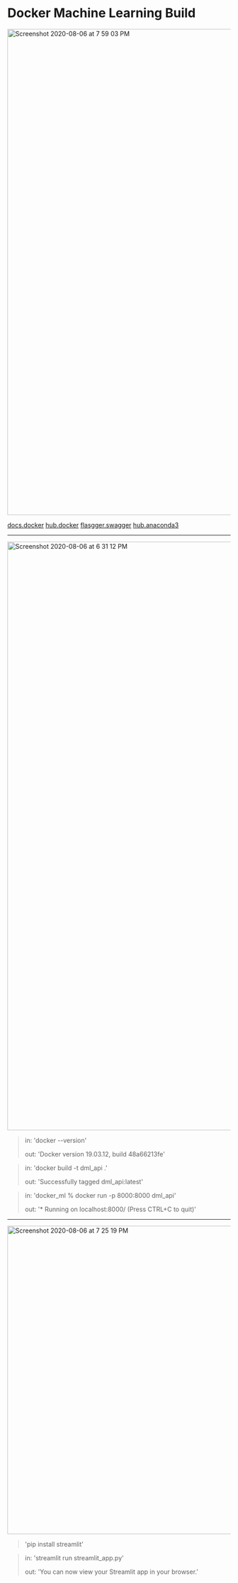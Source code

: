 # Docker Machine Learning Build

<img width="1094" alt="Screenshot 2020-08-06 at 7 59 03 PM" src="https://user-images.githubusercontent.com/43387913/89560196-53d0cc80-d81f-11ea-8b21-57462f0871fc.png">

[docs.docker](https://docs.docker.com/engine/reference/commandline/docker/)
[hub.docker](https://hub.docker.com/)
[flasgger.swagger](https://github.com/flasgger/flasgger)
[hub.anaconda3](https://hub.docker.com/r/continuumio/anaconda3)

---

<img width="1325" alt="Screenshot 2020-08-06 at 6 31 12 PM" src="https://user-images.githubusercontent.com/43387913/89552921-7d84f600-d815-11ea-8a6a-3ac79d48599e.png">

> in: 'docker --version'
>
> out: 'Docker version 19.03.12, build 48a66213fe'

> in: 'docker build -t dml_api .'
>
> out: 'Successfully tagged dml_api:latest'

> in: 'docker_ml % docker run -p 8000:8000 dml_api'
>
> out: '* Running on localhost:8000/ (Press CTRL+C to quit)'

---

<img width="694" alt="Screenshot 2020-08-06 at 7 25 19 PM" src="https://user-images.githubusercontent.com/43387913/89558690-326ee100-d81d-11ea-873c-617e15d9c689.png">

> 'pip install streamlit'

> in: 'streamlit run streamlit_app.py'
>
> out: 'You can now view your Streamlit app in your browser.'
